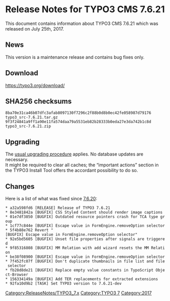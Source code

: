 Release Notes for TYPO3 CMS 7.6.21
==================================

This document contains information about TYPO3 CMS 7.6.21 which was
released on July 25th, 2017.

News
----

This version is a maintenance release and contains bug fixes only.

Download
--------

<https://typo3.org/download/>

SHA256 checksums
----------------

    8ba70e31ca46b07dfc3afab8097130f7296c2f88b0d8b0ec42fe058987d79176  typo3_src-7.6.21.tar.gz
    9f3f24841a9ff1a90e11fa574daa79a5531eb82b28333b0eda27e3da742b1c8d  typo3_src-7.6.21.zip

Upgrading
---------

The [usual upgrading
procedure](https://docs.typo3.org/typo3cms/InstallationGuide/) applies.
No database updates are necessary.\
It might be required to clear all caches; the “important actions”
section in the TYPO3 Install Tool offers the accordant possibility to do
so.

Changes
-------

Here is a list of what was fixed since
[7.6.20](TYPO3_CMS_7.6.20 "wikilink"):

`* a32a598fd6 [RELEASE] Release of TYPO3 7.6.21`\
`* 8e3481842a [BUGFIX] CSS Styled Content should render image captions`\
`* 01e7df3850 [BUGFIX] Outdated resource pointers crash for TCA type group`\
`* 1cf77c844e [BUGFIX] Escape value in FormEngine.removeOption selector`\
`* 5f4b88e762 Revert "[BUGFIX] Escape value in FormEngine.removeOption selector"`\
`* 92e5bd5605 [BUGFIX] Unset file properties after signals are triggered`\
`* 9f85316808 [BUGFIX] MM Relation with add wizard resets the MM Relation`\
`* be38f08900 [BUGFIX] Escape value in FormEngine.removeOption selector`\
`* 7f452fc07f [BUGFIX] Don't duplicate thumbnails in file list and file selector`\
`* fb28d8de21 [BUGFIX] Replace empty value constants in TypoScript Object-Browser`\
`* 156334149a [BUGFIX] Add TER replacements for extracted extensions`\
`* 92fa10d9b2 [TASK] Set TYPO3 version to 7.6.21-dev`

<Category:ReleaseNotes/TYPO3_7.x> [Category:TYPO3
7](Category:TYPO3_7 "wikilink") <Category:2017>
